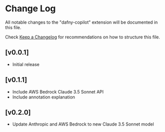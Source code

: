 # Change Log

All notable changes to the "dafny-copilot" extension will be documented in this file.

Check [Keep a Changelog](http://keepachangelog.com/) for recommendations on how to structure this file.

## [v0.0.1]

- Initial release

## [v0.1.1]

- Include AWS Bedrock Claude 3.5 Sonnet API
- Include annotation explanation

## [v0.2.0]
- Update Anthropic and AWS Bedrock to new Claude 3.5 Sonnet model
